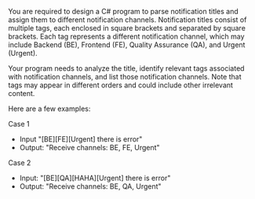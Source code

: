 You are required to design a C# program to parse notification titles and assign them to different notification channels. Notification titles consist of multiple tags, each enclosed in square brackets and separated by square brackets. Each tag represents a different notification channel, which may include Backend (BE), Frontend (FE), Quality Assurance (QA), and Urgent (Urgent).

Your program needs to analyze the title, identify relevant tags associated with notification channels, and list those notification channels. Note that tags may appear in different orders and could include other irrelevant content.


Here are a few examples: 

Case 1 

- Input "[BE][FE][Urgent] there is error"
- Output: "Receive channels: BE, FE, Urgent"

Case 2

- Input: "[BE][QA][HAHA][Urgent] there is error"
- Output: "Receive channels: BE, QA, Urgent"
